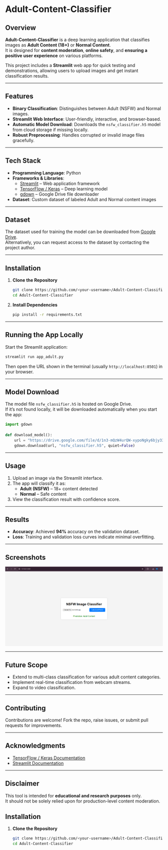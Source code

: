 # Adult-Content-Classifier

## Overview
**Adult-Content-Classifier** is a deep learning application that classifies images as **Adult Content (18+)** or **Normal Content**.  
It is designed for **content moderation**, **online safety**, and **ensuring a positive user experience** on various platforms.  

This project includes a **Streamlit** web app for quick testing and demonstrations, allowing users to upload images and get instant classification results.

---

## Features
- **Binary Classification**: Distinguishes between Adult (NSFW) and Normal images.
- **Streamlit Web Interface**: User-friendly, interactive, and browser-based.
- **Automatic Model Download**: Downloads the `nsfw_classifier.h5` model from cloud storage if missing locally.
- **Robust Preprocessing**: Handles corrupted or invalid image files gracefully.

---

## Tech Stack
- **Programming Language**: Python
- **Frameworks & Libraries**:
  - [Streamlit](https://streamlit.io/) – Web application framework
  - [TensorFlow / Keras](https://www.tensorflow.org/) – Deep learning model
  - [gdown](https://pypi.org/project/gdown/) – Google Drive file downloader
- **Dataset**: Custom dataset of labeled Adult and Normal content images

---

## Dataset
The dataset used for training the model can be downloaded from [Google Drive](https://drive.google.com/drive/folders/1uY0FXh8dn4QBMK_g0-cgqASodXwc6Q_R?usp=drive_link).  
Alternatively, you can request access to the dataset by contacting the project author.

---

## Installation

1. **Clone the Repository**
   ```bash
   git clone https://github.com/<your-username>/Adult-Content-Classifier.git
   cd Adult-Content-Classifier
   ```

2. **Install Dependencies**
   ```bash
   pip install -r requirements.txt
   ```

---

## Running the App Locally
Start the Streamlit application:
```bash
streamlit run app_adult.py
```

Then open the URL shown in the terminal (usually `http://localhost:8501`) in your browser.

---

## Model Download
The model file `nsfw_classifier.h5` is hosted on Google Drive.  
If it’s not found locally, it will be downloaded automatically when you start the app:
```python
import gdown

def download_model():
    url = "https://drive.google.com/file/d/1n3-mQzW4urQW-xypoNgky6bjy33NXeTp/view?usp=sharing"
    gdown.download(url, "nsfw_classifier.h5", quiet=False)
```

---

## Usage
1. Upload an image via the Streamlit interface.
2. The app will classify it as:
   - **Adult (NSFW)** – 18+ content detected
   - **Normal** – Safe content
3. View the classification result with confidence score.

---

## Results
- **Accuracy**: Achieved **94%** accuracy on the validation dataset.
- **Loss**: Training and validation loss curves indicate minimal overfitting.

---

## Screenshots
![Result Screenshot](result.png)

---

## Future Scope
- Extend to multi-class classification for various adult content categories.
- Implement real-time classification from webcam streams.
- Expand to video classification.

---

## Contributing
Contributions are welcome! Fork the repo, raise issues, or submit pull requests for improvements.

---

## Acknowledgments
- [TensorFlow / Keras Documentation](https://www.tensorflow.org/)
- [Streamlit Documentation](https://docs.streamlit.io/)

---

## Disclaimer
This tool is intended for **educational and research purposes** only.  
It should not be solely relied upon for production-level content moderation.


## Installation

1. **Clone the Repository**
   ```bash
   git clone https://github.com/<your-username>/Adult-Content-Classifier.git
   cd Adult-Content-Classifier
